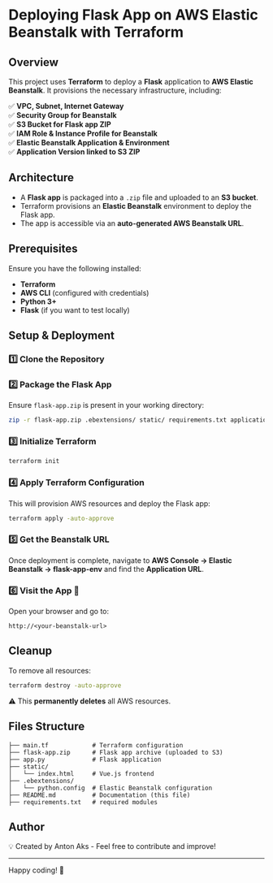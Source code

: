 # Deploying Flask App on AWS Elastic Beanstalk with Terraform

## Overview
This project uses **Terraform** to deploy a **Flask** application to **AWS Elastic Beanstalk**. It provisions the necessary infrastructure, including:

✅ **VPC, Subnet, Internet Gateway**  
✅ **Security Group for Beanstalk**  
✅ **S3 Bucket for Flask app ZIP**  
✅ **IAM Role & Instance Profile for Beanstalk**  
✅ **Elastic Beanstalk Application & Environment**  
✅ **Application Version linked to S3 ZIP**  

## Architecture

- A **Flask app** is packaged into a `.zip` file and uploaded to an **S3 bucket**.
- Terraform provisions an **Elastic Beanstalk** environment to deploy the Flask app.
- The app is accessible via an **auto-generated AWS Beanstalk URL**.

## Prerequisites

Ensure you have the following installed:

- **Terraform**
- **AWS CLI** (configured with credentials)
- **Python 3+**
- **Flask** (if you want to test locally)

## Setup & Deployment

### 1️⃣ Clone the Repository
### 2️⃣ Package the Flask App
Ensure `flask-app.zip` is present in your working directory:
```sh
zip -r flask-app.zip .ebextensions/ static/ requirements.txt application.py
```

### 3️⃣ Initialize Terraform
```sh
terraform init
```

### 4️⃣ Apply Terraform Configuration
This will provision AWS resources and deploy the Flask app:
```sh
terraform apply -auto-approve
```

### 5️⃣ Get the Beanstalk URL
Once deployment is complete, navigate to **AWS Console → Elastic Beanstalk → flask-app-env** and find the **Application URL**.

### 6️⃣ Visit the App 🎉
Open your browser and go to:
```
http://<your-beanstalk-url>
```

## Cleanup
To remove all resources:
```sh
terraform destroy -auto-approve
```
⚠️ This **permanently deletes** all AWS resources.

## Files Structure
```
├── main.tf            # Terraform configuration
├── flask-app.zip      # Flask app archive (uploaded to S3)
├── app.py             # Flask application
├── static/
│   └── index.html     # Vue.js frontend
├── .ebextensions/
│   └── python.config  # Elastic Beanstalk configuration
├── README.md          # Documentation (this file)
├── requirements.txt   # required modules
```

## Author
💡 Created by Anton Aks - Feel free to contribute and improve!

---
Happy coding! 🚀

